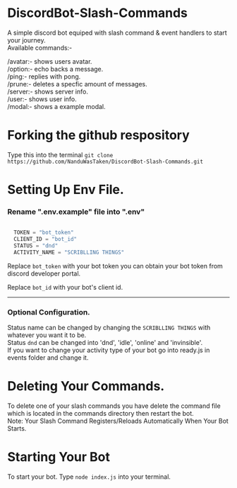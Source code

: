 # DiscordBot-Slash-Commands
A simple discord bot equiped with slash command & event handlers to start your journey.  
Available commands:-

/avatar:- shows users avatar.  
/option:- echo backs a message.  
/ping:- replies with pong.  
/prune:- deletes a specfic amount of messages.  
/server:- shows server info.  
/user:- shows user info.  
/modal:- shows a example modal.

# Forking the github respository
Type this into the terminal
`git clone https://github.com/NanduWasTaken/DiscordBot-Slash-Commands.git`

# Setting Up Env File.
### Rename ".env.example" file into ".env"
```js

  TOKEN = "bot_token"
  CLIENT_ID = "bot_id"
  STATUS = "dnd"
  ACTIVITY_NAME = "SCRIBLLING THINGS"

```
Replace `bot_token` with your bot token you can obtain your bot token from discord developer portal.

Replace  `bot_id` with your bot's client id.
_____________________________________________

### Optional Configuration.

Status name can be changed by changing the `SCRIBLLING THINGS` with whatever you want it to be.  
Status `dnd` can be changed into 'dnd', 'idle', 'online' and 'invinsible'.  
If you want to change your activity type of your bot go into ready.js in events folder and change it.  

# Deleting Your Commands.
To delete one of your slash commands you have delete the command file which is located in the commands directory then restart the bot.  
Note: Your Slash Command Registers/Reloads Automatically When Your Bot Starts.

# Starting Your Bot
To start your bot.
Type `node index.js` into your terminal.
